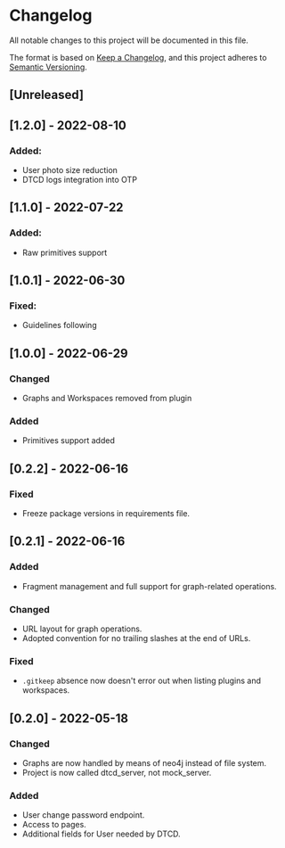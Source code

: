 # Changelog
All notable changes to this project will be documented in this file.

The format is based on [Keep a Changelog](https://keepachangelog.com/en/1.0.0/),
and this project adheres to [Semantic Versioning](https://semver.org/spec/v2.0.0.html).

## [Unreleased]

## [1.2.0] - 2022-08-10

### Added:
- User photo size reduction
- DTCD logs integration into OTP

## [1.1.0] - 2022-07-22

### Added:
- Raw primitives support

## [1.0.1] - 2022-06-30

### Fixed:
- Guidelines following

## [1.0.0] - 2022-06-29

### Changed
- Graphs and Workspaces removed from plugin

### Added
- Primitives support added

## [0.2.2] - 2022-06-16
### Fixed
- Freeze package versions in requirements file.

## [0.2.1] - 2022-06-16
### Added
- Fragment management and full support for graph-related operations.

### Changed
- URL layout for graph operations.
- Adopted convention for no trailing slashes at the end of URLs.

### Fixed
- `.gitkeep` absence now doesn't error out when listing plugins and workspaces.

## [0.2.0] - 2022-05-18
### Changed
- Graphs are now handled by means of neo4j instead of file system.
- Project is now called dtcd_server, not mock_server.

### Added
- User change password endpoint.
- Access to pages.
- Additional fields for User needed by DTCD.
